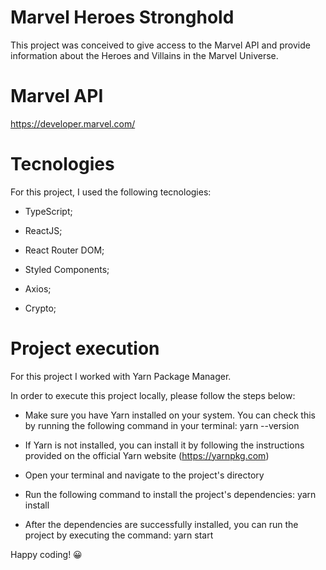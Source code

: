 # Marvel Heroes Stronghold

This project was conceived to give access to the Marvel API and provide information about the Heroes and Villains in the Marvel Universe.

# Marvel API

https://developer.marvel.com/

# Tecnologies

For this project, I used the following tecnologies:

* TypeScript;

* ReactJS;

* React Router DOM;

* Styled Components;

* Axios;

* Crypto;

# Project execution

For this project I worked with Yarn Package Manager. 

In order to execute this project locally, please follow the steps below:

* Make sure you have Yarn installed on your system. You can check this by running the following command in your terminal: yarn --version

* If Yarn is not installed, you can install it by following the instructions provided on the official Yarn website (https://yarnpkg.com)

* Open your terminal and navigate to the project's directory

* Run the following command to install the project's dependencies: yarn install

* After the dependencies are successfully installed, you can run the project by executing the command: yarn start

Happy coding! 😀